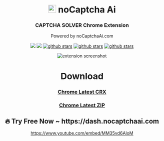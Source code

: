 <div align="center">

</p>
<h1><img src="https://user-images.githubusercontent.com/38348819/224522816-8bfba887-ffdd-4180-bbe3-1e3b6f5c5b41.png" alt="Logo" width="25" />
 noCaptcha Ai</h1>
<h3>CAPTCHA SOLVER Chrome Extension</h3>
<p>Powered by noCaptchaAi.com</p>
<p>
<a href="https://t.me/noCaptchaAi" target="_blank"><img src="https://img.shields.io/badge/Telegram-2CA5E0?style=for-the-badge&logo=telegram&logoColor=white"></a>
<a href="https://discord.gg/E7FfzhZqzA" target="_blank"><img src="https://img.shields.io/badge/Discord-7289DA?style=for-the-badge&logo=discord&logoColor=white"></a>
<a href="https://github.com/shimuldn/hCaptchaSolverApi/"><img alt="github stars" src="https://img.shields.io/github/stars/shimuldn/hCaptchaSolverApi?style=for-the-badge"></a>
<a href="https://nocaptchaai.com/software"><img alt="github stars" src="https://img.shields.io/npm/v/nocaptchaai-puppeteer?label=npm-puppeteer-solver&style=for-the-badge"></a>
<a href="https://nocaptchaai.com/software"><img alt="github stars" src="https://img.shields.io/npm/v/nocaptchasolver?label=npm-selenium-solver&style=for-the-badge"></a>
</p>

![extension screenshot](https://github.com/noCaptchaAi/chrome-extension/assets/38348819/499d959c-9c3b-4284-a1aa-aaa436373e25)

# Download

### [Chrome Latest CRX](https://github.com/noCaptchaAi/chrome-extension/releases/latest)
### [Chrome Latest ZIP](https://github.com/noCaptchaAi/chrome-extension/releases/latest)

<h2 align="center">
🔥 Try Free Now ~ https://dash.nocaptchaai.com
</h2>

https://www.youtube.com/embed/MM35vd6AloM
